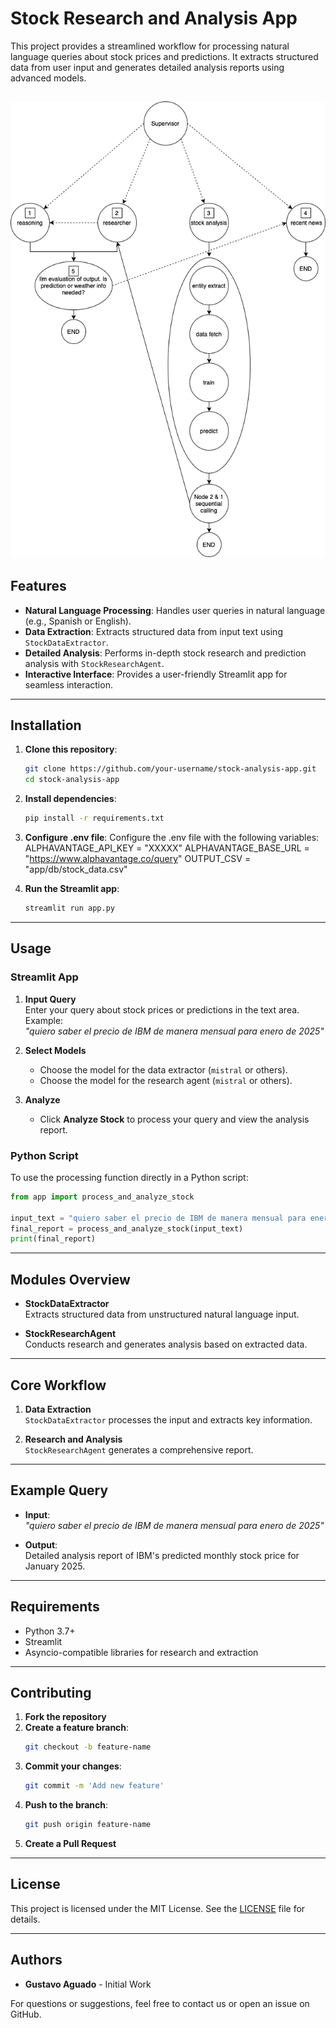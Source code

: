 # Stock Research and Analysis App

This project provides a streamlined workflow for processing natural language queries about stock prices and predictions. It extracts structured data from user input and generates detailed analysis reports using advanced models.

![Stock Research and Analysis](/image.png)
---

## Features

- **Natural Language Processing**: Handles user queries in natural language (e.g., Spanish or English).  
- **Data Extraction**: Extracts structured data from input text using `StockDataExtractor`.  
- **Detailed Analysis**: Performs in-depth stock research and prediction analysis with `StockResearchAgent`.  
- **Interactive Interface**: Provides a user-friendly Streamlit app for seamless interaction.

---

## Installation

1. **Clone this repository**:
   ~~~bash
   git clone https://github.com/your-username/stock-analysis-app.git
   cd stock-analysis-app
   ~~~

2. **Install dependencies**:
   ~~~bash
   pip install -r requirements.txt
   ~~~

3. **Configure .env file**:
   Configure the .env file with the following variables:
   ALPHAVANTAGE_API_KEY = "XXXXX"
   ALPHAVANTAGE_BASE_URL = "https://www.alphavantage.co/query"
   OUTPUT_CSV = "app/db/stock_data.csv"  

4. **Run the Streamlit app**:
   ~~~bash
   streamlit run app.py
   ~~~

---

## Usage

### Streamlit App

1. **Input Query**  
   Enter your query about stock prices or predictions in the text area.  
   Example:  
   *"quiero saber el precio de IBM de manera mensual para enero de 2025"*

2. **Select Models**  
   - Choose the model for the data extractor (`mistral` or others).
   - Choose the model for the research agent (`mistral` or others).

3. **Analyze**  
   - Click **Analyze Stock** to process your query and view the analysis report.

### Python Script

To use the processing function directly in a Python script:

~~~python
from app import process_and_analyze_stock

input_text = "quiero saber el precio de IBM de manera mensual para enero de 2025"
final_report = process_and_analyze_stock(input_text)
print(final_report)
~~~

---

## Modules Overview

- **StockDataExtractor**  
  Extracts structured data from unstructured natural language input.

- **StockResearchAgent**  
  Conducts research and generates analysis based on extracted data.

---

## Core Workflow

1. **Data Extraction**  
   `StockDataExtractor` processes the input and extracts key information.

2. **Research and Analysis**  
   `StockResearchAgent` generates a comprehensive report.

---

## Example Query

- **Input**:  
  *"quiero saber el precio de IBM de manera mensual para enero de 2025"*

- **Output**:  
  Detailed analysis report of IBM's predicted monthly stock price for January 2025.

---

## Requirements

- Python 3.7+
- Streamlit
- Asyncio-compatible libraries for research and extraction

---

## Contributing

1. **Fork the repository**  
2. **Create a feature branch**:
   ~~~bash
   git checkout -b feature-name
   ~~~
3. **Commit your changes**:
   ~~~bash
   git commit -m 'Add new feature'
   ~~~
4. **Push to the branch**:
   ~~~bash
   git push origin feature-name
   ~~~
5. **Create a Pull Request**

---

## License

This project is licensed under the MIT License. See the [LICENSE](LICENSE) file for details.

---

## Authors

- **Gustavo Aguado** - Initial Work  

For questions or suggestions, feel free to contact us or open an issue on GitHub.
